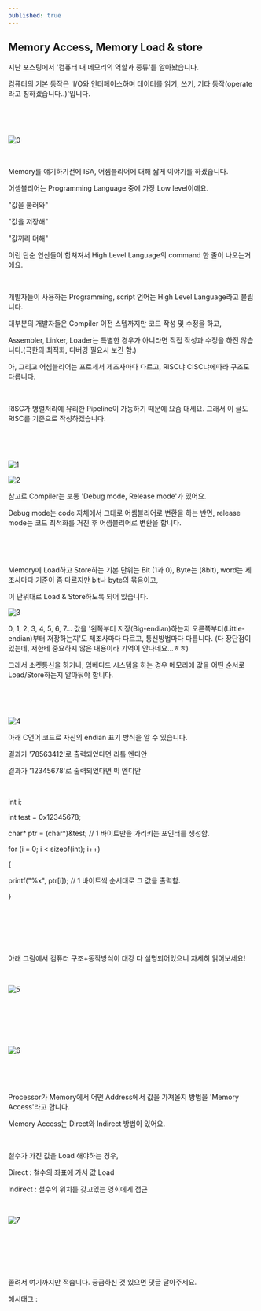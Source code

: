 ```yaml
---
published: true
---
```

## Memory Access, Memory Load & store

지난 포스팅에서 '컴퓨터 내 메모리의 역할과 종류'를 알아봤습니다.

컴퓨터의 기본 동작은 'I/O와 인터페이스하며 데이터를 읽기, 쓰기, 기타 동작(operate라고 칭하겠습니다..)'입니다.

​

​

![0](/assets/img/222933939793/0.png)

​

Memory를 얘기하기전에 ISA, 어셈블리어에 대해 짧게 이야기를 하겠습니다.

어셈블리어는 Programming Language 중에 가장 Low level이에요.

"값을 불러와"

"값을 저장해"

"값끼리 더해"

이런 단순 연산들이 합쳐져서 High Level Language의 command 한 줄이 나오는거에요.

​

개발자들이 사용하는 Programming, script 언어는 High Level Language라고 불립니다.

대부분의 개발자들은 Compiler 이전 스텝까지만 코드 작성 및 수정을 하고,

Assembler, Linker, Loader는 특별한 경우가 아니라면 직접 작성과 수정을 하진 않습니다.(극한의 최적화, 디버깅 필요시 보긴 함.)

아, 그리고 어셈블리어는 프로세서 제조사마다 다르고, RISC냐 CISC냐에따라 구조도 다릅니다.

​

RISC가 병렬처리에 유리한 Pipeline이 가능하기 때문에 요즘 대세요. 그래서 이 글도 RISC를 기준으로 작성하겠습니다.

​

​

![1](/assets/img/222933939793/1.png)

![2](/assets/img/222933939793/2.png)

참고로 Compiler는 보통 'Debug mode, Release mode'가 있어요.

Debug mode는 code 자체에서 그대로 어셈블리어로 변환을 하는 반면, release mode는 코드 최적화를 거친 후 어셈블리어로 변환을 합니다.

​

​

Memory에 Load하고 Store하는 기본 단위는 Bit (1과 0), Byte는 (8bit), word는 제조사마다 기준이 좀 다르지만 bit나 byte의 묶음이고,

이 단위대로 Load & Store하도록 되어 있습니다.

![3](/assets/img/222933939793/3.png)

0, 1, 2, 3, 4, 5, 6, 7... 값을 '왼쪽부터 저장(Big-endian)하는지 오른쪽부터(Little-endian)부터 저장하는지'도 제조사마다 다르고, 통신방법마다 다릅니다. (다 장단점이 있는데, 저한테 중요하지 않은 내용이라 기억이 안나네요...ㅎㅎ)

그래서 소켓통신을 하거나, 임베디드 시스템을 하는 경우 메모리에 값을 어떤 순서로 Load/Store하는지 알아둬야 합니다.

​

​

![4](/assets/img/222933939793/4.png)

아래 C언어 코드로 자신의 endian 표기 방식을 알 수 있습니다.

결과가 '78563412'로 출력되었다면 리틀 엔디안

결과가 '12345678'로 출력되었다면 빅 엔디안

​

int i;

int test = 0x12345678;

char* ptr = (char*)&test; // 1 바이트만을 가리키는 포인터를 생성함.

 

for (i = 0; i < sizeof(int); i++)

{

 printf("%x", ptr[i]); // 1 바이트씩 순서대로 그 값을 출력함.

}

​

​

​

아래 그림에서 컴퓨터 구조+동작방식이 대강 다 설명되어있으니 자세히 읽어보세요!

​

![5](/assets/img/222933939793/5.png)

​

​

​

![6](/assets/img/222933939793/6.png)

​

​

Processor가 Memory에서 어떤 Address에서 값을 가져올지 방법을 'Memory Access'라고 합니다.

Memory Access는 Direct와 Indirect 방법이 있어요.

​

철수가 가진 값을 Load 해야하는 경우,

Direct : 철수의 좌표에 가서 값 Load

Indirect : 철수의 위치를 갖고있는 영희에게 접근

​

![7](/assets/img/222933939793/7.png)

​

​

​

졸려서 여기까지만 적습니다. 궁금하신 것 있으면 댓글 달아주세요.

 해시태그 : 